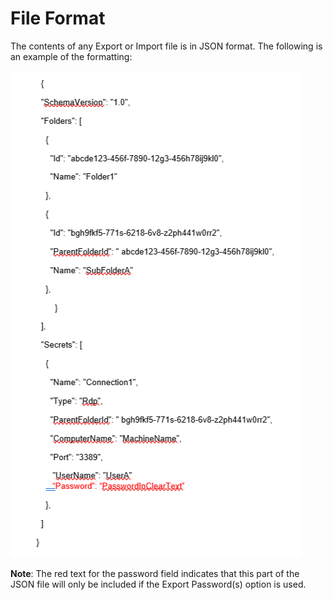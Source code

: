 [title]: # (Import Connections)
[tags]: # (import, connect, secret server)
[priority]: # (306)

# File Format 

The contents of any Export or Import file is in JSON format. The following is an example of the formatting:

![](images/file-1.png)

**Note**: The red text for the password field indicates that this part of the JSON file will only be included if the Export Password(s) option is used.